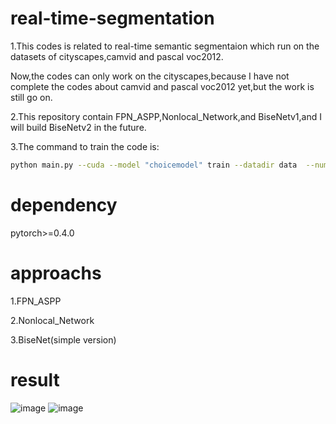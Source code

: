 # real-time-segmentation
1.This codes is related to real-time semantic segmentaion which run on the datasets of cityscapes,camvid and pascal voc2012.

Now,the codes can only work on the cityscapes,because I have not complete the codes about camvid and pascal voc2012 yet,but the work is still go on.

2.This repository contain FPN_ASPP,Nonlocal_Network,and BiseNetv1,and I will build BiseNetv2 in the future.


3.The command to train the code is:

```bash
python main.py --cuda --model "choicemodel" train --datadir data  --num-epochs 30 --num-workers 4 --batch-size 4 --num-classes 20
```

# dependency
pytorch>=0.4.0

# approachs
1.FPN_ASPP 
       
2.Nonlocal_Network

3.BiseNet(simple version)

# result
![image](https://github.com/mshmoon/Real-Time-Segmentation/blob/master/semantic-segmentation/showresult/1.png)
![image](https://github.com/mshmoon/Real-Time-Segmentation/blob/master/semantic-segmentation/showresult/2.png)
